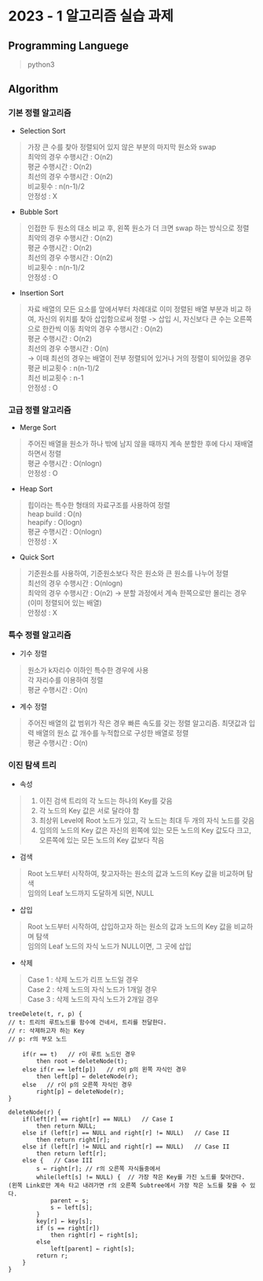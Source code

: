# 2023 - 1 알고리즘 실습 과제

## Programming Languege
> python3

## Algorithm

### 기본 정렬 알고리즘
- Selection Sort
> 가장 큰 수를 찾아 정렬되어 있지 않은 부분의 마지막 원소와 swap <br>
> 최악의 경우 수행시간 : O(n2) <br>
> 평균 수행시간 : O(n2) <br>
> 최선의 경우 수행시간 : O(n2) <br>
> 비교횟수 : n(n-1)/2 <br>
> 안정성 : X <br>

- Bubble Sort
> 인접한 두 원소의 대소 비교 후, 왼쪽 원소가 더 크면 swap 하는 방식으로 정렬 <br>
> 최악의 경우 수행시간 : O(n2) <br>
> 평균 수행시간 : O(n2) <br>
> 최선의 경우 수행시간 : O(n2) <br>
> 비교횟수 : n(n-1)/2 <br>
> 안정성 : O <br>

- Insertion Sort
> 자료 배열의 모든 요소를 앞에서부터 차례대로 이미 정렬된 배열 부분과 비교 하여, 자신의 위치를 찾아 삽입함으로써 정렬 -> 삽입 시, 자신보다 큰 수는 오른쪽으로 한칸씩 이동
> 최악의 경우 수행시간 : O(n2) <br>
> 평균 수행시간 : O(n2) <br>
> 최선의 경우 수행시간 : O(n) <br> -> 이때 최선의 경우는 배열이 전부 정렬되어 있거나 거의 정렬이 되어있을 경우
> 평균 비교횟수 : n(n-1)/2 <br>
> 최선 비교횟수 : n-1 <br> 
> 안정성 : O <br>

### 고급 정렬 알고리즘
- Merge Sort
> 주어진 배열을 원소가 하나 밖에 남지 않을 때까지 계속 분할한 후에 다시 재배열 하면서 정렬 <br>
> 평균 수행시간 : O(nlogn) <br>
> 안정성 : O <br>

- Heap Sort
> 힙이라는 특수한 형태의 자료구조를 사용하여 정렬 <br>
> heap build : O(n) <br>
> heapify : O(logn) <br>
> 평균 수행시간 : O(nlogn) <br>
> 안정성 : X <br>

- Quick Sort
> 기준원소를 사용하여, 기준원소보다 작은 원소와 큰 원소를 나누어 정렬 <br>
> 최선의 경우 수행시간 : O(nlogn) <br>
> 최악의 경우 수행시간 : O(n2) -> 분할 과정에서 계속 한쪽으로만 몰리는 경우 (이미 정렬되어 있는 배열) <br>
> 안정성 : X <br>

### 특수 정렬 알고리즘
- 기수 정렬
> 원소가 k자리수 이하인 특수한 경우에 사용 <br>
> 각 자리수를 이용하여 정렬 <br>
> 평균 수행시간 : O(n) <br>

- 계수 정렬
> 주어진 배열의 값 범위가 작은 경우 빠른 속도를 갖는 정렬 알고리즘. 최댓값과 입력 배열의 원소 값 개수를 누적합으로 구성한 배열로 정렬 <br>
> 평균 수행시간 : O(n) <br>

### 이진 탐색 트리
- 속성
> 1. 이진 검색 트리의 각 노드는 하나의 Key를 갖음 <br>
> 2. 각 노드의 Key 값은 서로 달라야 함 <br>
> 3. 최상위 Level에 Root 노드가 있고, 각 노드는 최대 두 개의 자식 노드를 갖음 <br>
> 4. 임의의 노드의 Key 값은 자신의 왼쪽에 있는 모든 노드의 Key 값도다 크고, 오른쪽에 있는 모든 노드의 Key 값보다 작음 <br>

- 검색
> Root 노드부터 시작하여, 찾고자하는 원소의 값과 노드의 Key 값을 비교하며 탐색 <br>
> 임의의 Leaf 노드까지 도달하게 되면, NULL <br>

- 삽입
> Root 노드부터 시작하여, 삽입하고자 하는 원소의 값과 노드의 Key 값을 비교하며 탐색 <br>
> 임의의 Leaf 노드의 자식 노드가 NULL이면, 그 곳에 삽입 <br>

- 삭제
> Case 1 : 삭제 노드가 리프 노드일 경우 <br>
> Case 2 : 삭제 노드의 자식 노드가 1개일 경우 <br>
> Case 3 : 삭제 노드의 자식 노드가 2개일 경우 <br>

``` 
treeDelete(t, r, p) {
// t: 트리의 루트노드를 함수에 건네서, 트리를 전달한다.
// r: 삭제하고자 하는 Key
// p: r의 부모 노드

    if(r == t)   // r이 루트 노드인 경우
    	then root ← deleteNode(t);
    else if(r == left[p])   // r이 p의 왼쪽 자식인 경우
    	then left[p] ← deleteNode(r);
    else   // r이 p의 오른쪽 자식인 경우
    	right[p] ← deleteNode(r);
}

deleteNode(r) {
    if(left[r] == right[r] == NULL)   // Case I
        then return NULL;
    else if (left[r] == NULL and right[r] != NULL)   // Case II
        then return right[r];
    else if (left[r] != NULL and right[r] == NULL)   // Case II
        then return left[r];
    else {   // Case III
        s ← right[r]; // r의 오른쪽 자식들중에서
        while(left[s] != NULL) {  // 가장 작은 Key를 가진 노드를 찾아간다. (왼쪽 Link로만 계속 타고 내려가면 r의 오른쪽 Subtree에서 가장 작은 노드를 찾을 수 있다.
            parent ← s;
            s ← left[s];
        }
        key[r] ← key[s];
        if (s == right[r])
            then right[r] ← right[s];
        else
            left[parent] ← right[s];
        return r;
    }
}
```


